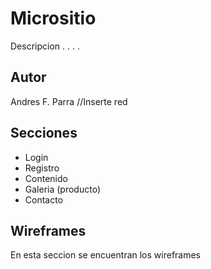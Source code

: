 # Micrositio

Descripcion . . . .

## Autor

Andres F. Parra
//Inserte red

## Secciones

* Login
* Registro
* Contenido
* Galeria (producto)
* Contacto

## Wireframes

En esta seccion se encuentran los wireframes 
